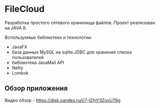 # FileCloud

Разработка простого сетевого хранилища файлов. Проект реализован на JAVA 8.

Bспользуемые библиотеки и технологии:
 - JavaFX
 - база данных MySQL на sqlite.JDBC для хранения списка пользователей
 - библиотека JavaMail API
 - Netty
 - Lombok

## Обзор приложения
Видео обзор - https://disk.yandex.ru/i/7-Q1nY3ZovU79g
